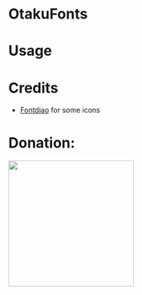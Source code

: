 # OtakuFonts


# Usage

# Credits
* [Fontdiao](https://github.com/lexrus/fontdiao) for some icons

# Donation:
<img src="http://i.imgur.com/uhIJ1Bw.png" width="250" height="250"/>
